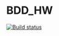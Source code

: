 # BDD_HW
[![Build status](https://ci.appveyor.com/api/projects/status/6fcq6htq6ecc2xfs/branch/master?svg=true)](https://ci.appveyor.com/project/elenaslavutina/bdd-hw/branch/master)